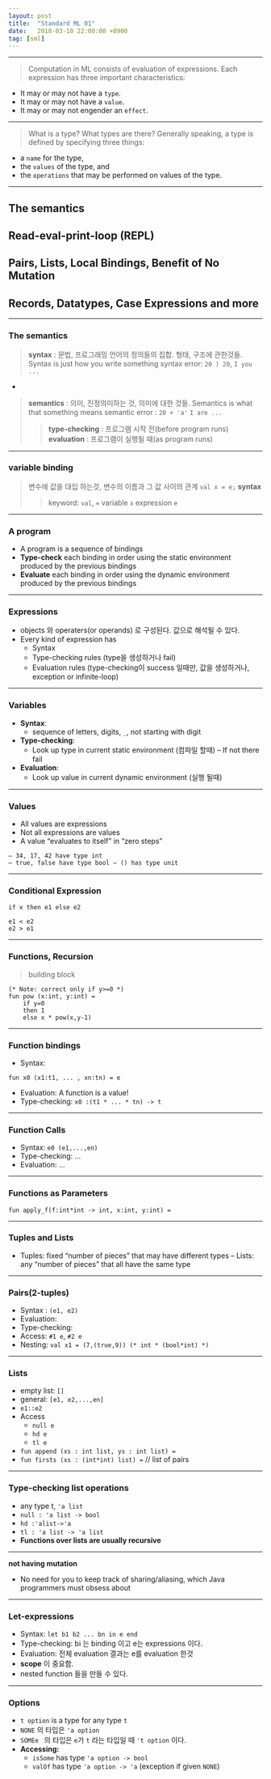 ```yaml
---
layout: post
title:  "Standard ML 01"
date:   2018-03-10 22:00:00 +0900
tag: [sml]
---
```


---

> Computation in ML consists of evaluation of expressions. Each expression
has three important characteristics:

- It may or may not have a `type`.
- It may or may not have a `value`.
- It may or may not engender an `effect`.

---

> What is a type? What types are there? Generally speaking, a type is defined
by specifying three things:

- a `name` for the type,
- the `values` of the type, and
- the `operations` that may be performed on values of the type.

---

## The semantics
## Read-eval-print-loop (REPL)
## Pairs, Lists, Local Bindings, Benefit of No Mutation
## Records, Datatypes, Case Expressions and more


---


### The semantics
> **syntax** : 문법, 프로그래밍 언어의 정의들의 집합. 형태, 구조에 관한것들.
> Syntax is just how you write something
> syntax error: `20 ) 20`, `I you ...`

-

> **semantics** : 의미, 진정의미하는 것, 의미에 대한 것들.
> Semantics is what that something means
> semantic error : `20 + 'a'` `I are ...`
> > **type-checking** : 프로그램 시작 전(before program runs)
> > **evaluation** : 프로그램이 실행될 때(as program runs)

---
### variable binding
> 변수에 값을 대입 하는것, 변수의 이름과 그 값 사이의 관계
> `val x = e;`
> **syntax**
> > keyword: `val`, `=`
> > variable `x`
> > expression `e`

---

### A program
- A program is a sequence of bindings
- **Type-check** each binding in order using the static environment produced by the previous bindings
- **Evaluate** each binding in order using the dynamic environment produced by the previous bindings

---

### Expressions
- objects 와 operaters(or operands) 로 구성된다. 값으로 해석될 수 있다.
- Every kind of expression has
	- Syntax
	- Type-checking rules (type을 생성하거나 fail)
	- Evaluation rules (type-checking이 success 일때만, 값을 생성하거나, exception or infinite-loop)

---

### Variables
- **Syntax**:
	- sequence of letters, digits, `_`, not starting with digit
- **Type-checking**:
	- Look up type in current static environment (컴파일 할때)
	– If not there fail
- **Evaluation**:
	- Look up value in current dynamic environment (실행 될때)

---

### Values
- All values are expressions
- Not all expressions are values
- A value “evaluates to itself” in “zero steps”
```
– 34, 17, 42 have type int
– true, false have type bool – () has type unit
```

---

### Conditional Expression

```
if x then e1 else e2

e1 < e2
e2 > e1
```

---

### Functions, Recursion
> building block

```
(* Note: correct only if y>=0 *)
fun pow (x:int, y:int) =
    if y=0
    then 1
    else x * pow(x,y-1)
```

---

### Function bindings
- Syntax:
```
fun x0 (x1:t1, ... , xn:tn) = e
```
- Evaluation: A function is a value!
- Type-checking: `x0 :(t1 * ... * tn) -> t`

---

### Function Calls
- Syntax: `e0 (e1,...,en)`
- Type-checking: ...
- Evaluation: ...

---

### Functions as Parameters
```
fun apply_f(f:int*int -> int, x:int, y:int) =
```

---

### Tuples and Lists
- Tuples: fixed “number of pieces” that may have different types
– Lists: any “number of pieces” that all have the same type

---

### Pairs(2-tuples)
- Syntax : `(e1, e2)`
- Evaluation:
- Type-checking:
- Access: `#1 e`, `#2 e`
- Nesting: `val x1 = (7,(true,9)) (* int * (bool*int) *)`

---

### Lists
- empty list:  `[]`
- general: `[e1, e2,...,en]`
- `e1::e2`
- Access
	- `null e`
	- `hd e`
	- `tl e`
- `fun append (xs : int list, ys : int list) =`
- `fun firsts (xs : (int*int) list) =` // list of pairs

---

### Type-checking list operations
- any type t, `'a list`
- `null : 'a list -> bool`
- `hd :'alist->'a`
- `tl : 'a list -> 'a list`
- **Functions over lists are usually recursive**

---


**not having mutation**
- No need for you to keep track of sharing/aliasing, which Java programmers must obsess about

---

### Let-expressions
- Syntax: `let b1 b2 ... bn in e end`
- Type-checking: bi 는 binding 이고 e는 expressions 이다.
- Evaluation: 전체 evaluation 결과는 e를 evaluation 한것
- **scope** 이 중요함.
- nested function 들을 만들 수 있다.

---

### Options
- `t option` is a type for any type `t`
- `NONE` 의 타입은 `'a option`
- `SOMEe ` 의 타입은 `e`가 `t` 라는 타입일 때 `'t option` 이다.
- **Accessing:**
	- `isSome` has type `'a option -> bool`
	- `valOf` has type `'a option -> 'a` (exception if given `NONE`)
